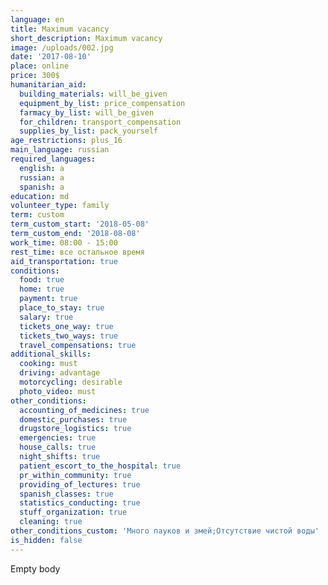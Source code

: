 ```yaml
---
language: en
title: Maximum vacancy
short_description: Maximum vacancy
image: /uploads/002.jpg
date: '2017-08-10'
place: online
price: 300$
humanitarian_aid:
  building_materials: will_be_given
  equipment_by_list: price_compensation
  farmacy_by_list: will_be_given
  for_children: transport_compensation
  supplies_by_list: pack_yourself
age_restrictions: plus_16
main_language: russian
required_languages:
  english: a
  russian: a
  spanish: a
education: md
volunteer_type: family
term: custom
term_custom_start: '2018-05-08'
term_custom_end: '2018-08-08'
work_time: 08:00 - 15:00
rest_time: все остальное время
aid_transportation: true
conditions:
  food: true
  home: true
  payment: true
  place_to_stay: true
  salary: true
  tickets_one_way: true
  tickets_two_ways: true
  travel_compensations: true
additional_skills:
  cooking: must
  driving: advantage
  motorcycling: desirable
  photo_video: must
other_conditions:
  accounting_of_medicines: true
  domestic_purchases: true
  drugstore_logistics: true
  emergencies: true
  house_calls: true
  night_shifts: true
  patient_escort_to_the_hospital: true
  pr_within_community: true
  providing_of_lectures: true
  spanish_classes: true
  statistics_conducting: true
  stuff_organization: true
  cleaning: true
other_conditions_custom: 'Много пауков и змей;Отсутствие чистой воды'
is_hidden: false
---
```

Empty body
